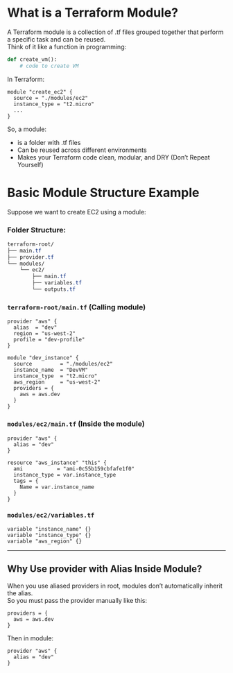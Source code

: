 # What is a Terraform Module?
A Terraform module is a collection of .tf files grouped together that perform a specific task and can be reused.  
Think of it like a function in programming:
```python
def create_vm():
    # code to create VM
```
In Terraform:
```hcl
module "create_ec2" {
  source = "./modules/ec2"
  instance_type = "t2.micro"
  ...
}
```
So, a module:
- is a folder with .tf files
- Can be reused across different environments
- Makes your Terraform code clean, modular, and DRY (Don’t Repeat Yourself)

# Basic Module Structure Example
Suppose we want to create EC2 using a module:
### Folder Structure:
```css
terraform-root/
├── main.tf
├── provider.tf
└── modules/
    └── ec2/
        ├── main.tf
        ├── variables.tf
        └── outputs.tf
```
### `terraform-root/main.tf` (Calling module)
```hcl
provider "aws" {
  alias  = "dev"
  region = "us-west-2"
  profile = "dev-profile"
}

module "dev_instance" {
  source         = "./modules/ec2"
  instance_name  = "DevVM"
  instance_type  = "t2.micro"
  aws_region     = "us-west-2"
  providers = {
    aws = aws.dev
  }
}
```

### `modules/ec2/main.tf` (Inside the module)
```hcl
provider "aws" {
  alias = "dev"
}

resource "aws_instance" "this" {
  ami           = "ami-0c55b159cbfafe1f0"
  instance_type = var.instance_type
  tags = {
    Name = var.instance_name
  }
}
```

### `modules/ec2/variables.tf`
```hcl
variable "instance_name" {}
variable "instance_type" {}
variable "aws_region" {}
```
---

## Why Use provider with Alias Inside Module?
When you use aliased providers in root, modules don’t automatically inherit the alias.  
So you must pass the provider manually like this:  
```hcl
providers = {
  aws = aws.dev
}
```
Then in module:
```hcl
provider "aws" {
  alias = "dev"
}
```








